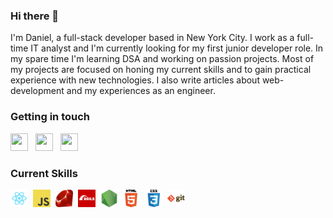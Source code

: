 ### Hi there 👋

I'm Daniel, a full-stack developer based in New York City. I work as a full-time IT analyst and I'm currently looking for my first junior developer role. In my spare time I'm learning DSA and working on passion projects. Most of my projects are focused on honing my current skills and to gain practical experience with new technologies. I also write articles about web-development and my experiences as an engineer.

### Getting in touch
<a href="https://www.linkedin.com/in/danielkwon89/"><img height="28" width="28" src="https://cdn.jsdelivr.net/npm/simple-icons@v4/icons/linkedin.svg" /></a>&nbsp;&nbsp;&nbsp;<a href="https://twitter.com/dwonkaniel"><img height="28" width="28" src="https://cdn.jsdelivr.net/npm/simple-icons@v4/icons/twitter.svg" /></a>&nbsp;&nbsp;&nbsp;<a href="https://daniel-kwon.medium.com/"><img height="28" width="28" src="https://cdn.jsdelivr.net/npm/simple-icons@v4/icons/medium.svg" /></a>

### Current Skills
<img height="28" width="28" src="https://raw.githubusercontent.com/github/explore/80688e429a7d4ef2fca1e82350fe8e3517d3494d/topics/react/react.png" />&nbsp;&nbsp;<img height="28" width="28" src="https://raw.githubusercontent.com/github/explore/80688e429a7d4ef2fca1e82350fe8e3517d3494d/topics/javascript/javascript.png" />&nbsp;&nbsp;<img height="28" width="28" src="https://raw.githubusercontent.com/github/explore/80688e429a7d4ef2fca1e82350fe8e3517d3494d/topics/ruby/ruby.png" />&nbsp;&nbsp;<img height="28" width="28" src="https://raw.githubusercontent.com/github/explore/80688e429a7d4ef2fca1e82350fe8e3517d3494d/topics/rails/rails.png" />&nbsp;&nbsp;<img height="28" width="28" src="https://raw.githubusercontent.com/github/explore/80688e429a7d4ef2fca1e82350fe8e3517d3494d/topics/nodejs/nodejs.png" />&nbsp;&nbsp;<img height="28" width="28" src="https://raw.githubusercontent.com/github/explore/80688e429a7d4ef2fca1e82350fe8e3517d3494d/topics/html/html.png" />&nbsp;&nbsp;<img height="28" width="28" src="https://raw.githubusercontent.com/github/explore/80688e429a7d4ef2fca1e82350fe8e3517d3494d/topics/css/css.png" />&nbsp;&nbsp;<img height="28" width="28" src="https://raw.githubusercontent.com/github/explore/80688e429a7d4ef2fca1e82350fe8e3517d3494d/topics/git/git.png" /> 
